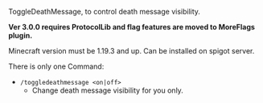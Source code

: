 ToggleDeathMessage, to control death message visibility.

**Ver 3.0.0 requires ProtocolLib and flag features are moved to MoreFlags plugin.**

Minecraft version must be 1.19.3 and up. Can be installed on spigot server.

There is only one Command:
* `/toggledeathmessage <on|off>`
  * Change death message visibility for you only.
